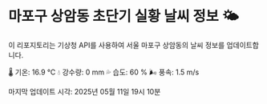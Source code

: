 
# 마포구 상암동 초단기 실황 날씨 정보 🌤️

이 리포지토리는 기상청 API를 사용하여 서울 마포구 상암동의 날씨 정보를 업데이트합니다. 

🌡️ 기온: 16.9 ℃
💧 강수량: 0 mm
💦 습도: 60 %
🌬️ 풍속: 1.5 m/s

마지막 업데이트 시각: 2025년 05월 11일 19시 10분    
